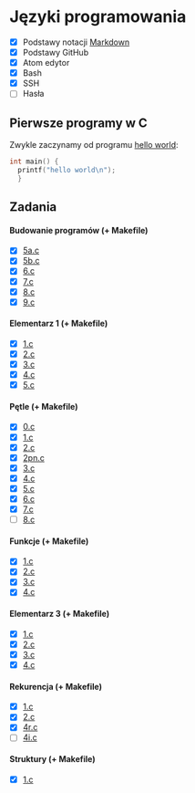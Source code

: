 # Języki programowania

- [x] Podstawy notacji [Markdown](https://daringfireball.net/projects/markdown/syntax)
- [x] Podstawy GitHub
- [x] Atom edytor
- [x] Bash
- [x] SSH
- [ ] Hasła

## Pierwsze programy w C

Zwykle zaczynamy od programu [hello world](/):

```c
int main() {
  printf("hello world\n");
  }
```

## Zadania

#### Budowanie programów (+ Makefile)
- [x] [5a.c](01_budowanie_programow/5a.c)
- [x] [5b.c](01_budowanie_programow/5b.c)
- [x] [6.c](01_budowanie_programow/6.c)
- [x] [7.c](01_budowanie_programow/7.c)
- [x] [8.c](01_budowanie_programow/8.c)
- [x] [9.c](01_budowanie_programow/9.c)

#### Elementarz 1 (+ Makefile)
- [x] [1.c](04_elementarz1/1.c)
- [x] [2.c](04_elementarz1/2.c)
- [x] [3.c](04_elementarz1/3.c)
- [x] [4.c](04_elementarz1/4.c)
- [x] [5.c](04_elementarz1/5.c)

#### Pętle (+ Makefile)
- [x] [0.c](05-petle/0.c)
- [x] [1.c](05-petle/1.c)
- [x] [2.c](05-petle/2.c)
- [x] [2pn.c](05-petle/2pn.c)
- [x] [3.c](05-petle/3.c)
- [x] [4.c](05-petle/4.c)
- [x] [5.c](05-petle/5.c)
- [x] [6.c](05-petle/6.c)
- [x] [7.c](05-petle/7.c)
- [ ] [8.c](05-petle/8.c)

#### Funkcje (+ Makefile)
- [x] [1.c](07_funkcje/1.c)
- [x] [2.c](07_funkcje/2.c)
- [x] [3.c](07_funkcje/3.c)
- [x] [4.c](07_funkcje/4.c)

#### Elementarz 3 (+ Makefile)
- [x] [1.c](10_elementarz3/1.c)
- [x] [2.c](10_elementarz3/2.c)
- [x] [3.c](10_elementarz3/3.c)
- [x] [4.c](10_elementarz3/4.c)

#### Rekurencja (+ Makefile)
- [x] [1.c](11_rekurencja/1.c)
- [x] [2.c](11_rekurencja/2.c)
- [x] [4r.c](11_rekurencja/4r.c)
- [ ] [4i.c](11_rekurencja/4i.c)

#### Struktury (+ Makefile)
- [x] [1.c](15_struktury/1.c)
